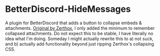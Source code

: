 # BetterDiscord-HideMessages

A plugin for BetterDiscord that adds a button to collapse embeds & attachments. [Original by Zerthox](https://github.com/Zerthox/BetterDiscord-Plugins), I only added the minimum to remember collapsed attachments. Do not expect this to be stable, I have literally no idea what I'm doing. Someday I might actually rewrite this to a) not suck, and b) actually add functionality beyond just ripping Zerthox's collapsing CSS.
